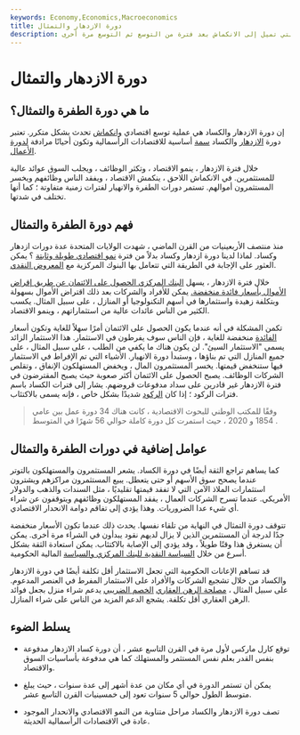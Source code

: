 ```yaml
---
keywords: Economy,Economics,Macroeconomics
title: دورة الازدهار والتمثال
description: تصف دورة الازدهار والكساد الاقتصادات الرأسمالية التي تميل إلى الانكماش بعد فترة من التوسع ثم التوسع مرة أخرى.
---
```


# دورة الازدهار والتمثال
## ما هي دورة الطفرة والتمثال؟

إن دورة الازدهار والكساد هي عملية توسع اقتصادي [وانكماش](/contraction) تحدث بشكل متكرر. تعتبر دورة [الازدهار](/boom) والكساد [سمة](/bust) أساسية للاقتصادات الرأسمالية وتكون أحيانًا مرادفة [لدورة الأعمال](/businesscycle).

خلال فترة الازدهار ، ينمو الاقتصاد ، وتكثر الوظائف ، ويجلب السوق عوائد عالية للمستثمرين. في الانكماش اللاحق ، ينكمش الاقتصاد ، ويفقد الناس وظائفهم ويخسر المستثمرون أموالهم. تستمر دورات الطفرة والانهيار لفترات زمنية متفاوتة ؛ كما أنها تختلف في شدتها.

## فهم دورة الطفرة والتمثال

منذ منتصف الأربعينيات من القرن الماضي ، شهدت الولايات المتحدة عدة دورات ازدهار وكساد. لماذا لدينا دورة ازدهار وكساد بدلاً من فترة [نمو اقتصادي طويلة وثابتة](/economicgrowth) ؟ يمكن العثور على الإجابة في الطريقة التي تتعامل بها البنوك المركزية مع [المعروض النقدي](/moneysupply).

خلال فترة الازدهار ، يسهل [البنك المركزي الحصول على الائتمان عن طريق إقراض الأموال بأسعار فائدة منخفضة.](/centralbank) يمكن للأفراد والشركات بعد ذلك اقتراض الأموال بسهولة وبتكلفة زهيدة واستثمارها في أسهم التكنولوجيا أو المنازل ، على سبيل المثال. يكسب الكثير من الناس عائدات عالية من استثماراتهم ، وينمو الاقتصاد.

تكمن المشكلة في أنه عندما يكون الحصول على الائتمان أمرًا سهلاً للغاية وتكون أسعار [الفائدة](/interest) منخفضة للغاية ، فإن الناس سوف يفرطون في الاستثمار. هذا الاستثمار الزائد يسمى "الاستثمار السيئ". لن يكون هناك ما يكفي من الطلب ، على سبيل المثال ، على جميع المنازل التي تم بناؤها ، وستبدأ دورة الانهيار. الأشياء التي تم الإفراط في الاستثمار فيها ستنخفض قيمتها. يخسر المستثمرون المال ، ويخفض المستهلكون الإنفاق ، وتقلص الشركات الوظائف. يصبح الحصول على الائتمان أكثر صعوبة حيث يصبح المقترضون في فترة الازدهار غير قادرين على سداد مدفوعات قروضهم. يشار إلى فترات الكساد باسم فترات الركود ؛ إذا كان [الركود](/recession) شديدًا بشكل خاص ، فإنه يسمى بالاكتئاب.

> وفقًا للمكتب الوطني للبحوث الاقتصادية ، كانت هناك 34 دورة عمل بين عامي 1854 و 2020 ، حيث استمرت كل دورة كاملة حوالي 56 شهرًا في المتوسط .

>

## عوامل إضافية في دورات الطفرة والتمثال

كما يساهم تراجع الثقة أيضًا في دورة الكساد. يشعر المستثمرون والمستهلكون بالتوتر عندما يصحح سوق الأسهم أو حتى يتعطل. يبيع المستثمرون مراكزهم ويشترون استثمارات الملاذ الآمن التي لا تفقد قيمتها تقليديًا ، مثل السندات والذهب والدولار الأمريكي. عندما تسرح الشركات العمال ، يفقد المستهلكون وظائفهم ويتوقفون عن شراء أي شيء عدا الضروريات. وهذا يؤدي إلى تفاقم دوامة الانحدار الاقتصادي.

تتوقف دورة التمثال في النهاية من تلقاء نفسها. يحدث ذلك عندما تكون الأسعار منخفضة جدًا لدرجة أن المستثمرين الذين لا يزال لديهم نقود يبدأون في الشراء مرة أخرى. يمكن أن يستغرق هذا وقتًا طويلاً ، وقد يؤدي إلى الإصابة بالاكتئاب. يمكن استعادة الثقة بشكل أسرع من خلال [السياسة النقدية للبنك المركزي والسياسة](/monetarypolicy) المالية الحكومية.

قد تساهم الإعانات الحكومية التي تجعل الاستثمار أقل تكلفة أيضًا في دورة الازدهار والكساد من خلال تشجيع الشركات والأفراد على الاستثمار المفرط في العنصر المدعوم. على سبيل المثال ، [مصلحة الرهن العقاري](/mortgageinterest) [الخصم الضريبي](/tax-deduction) يدعم شراء منزل بجعل فوائد الرهن العقاري أقل تكلفة. يشجع الدعم المزيد من الناس على شراء المنازل.

## يسلط الضوء

- توقع كارل ماركس لأول مرة في القرن التاسع عشر ، أن دورة كساد الازدهار مدفوعة بنفس القدر بعلم نفس المستثمر والمستهلك كما هي مدفوعة بأساسيات السوق والاقتصاد.

- يمكن أن تستمر الدورة في أي مكان من عدة أشهر إلى عدة سنوات ، حيث يبلغ متوسط الطول حوالي 5 سنوات تعود إلى خمسينيات القرن التاسع عشر.

- تصف دورة الازدهار والكساد مراحل متناوبة من النمو الاقتصادي والانحدار الموجود عادة في الاقتصادات الرأسمالية الحديثة.

